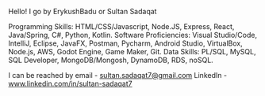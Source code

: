 Hello! I go by ErykushBadu or Sultan Sadaqat
  
Programming Skills: HTML/CSS/Javascript, Node.JS, Express, React, Java/Spring, C#, Python, Kotlin.
Software Proficiencies: Visual Studio/Code, IntelliJ, Eclipse, JavaFX, Postman, Pycharm, Android Studio, VirtualBox, Node.js, AWS, Godot Engine, Game Maker, Git.
Data Skills: PL/SQL, MySQL, SQL Developer, MongoDB/Mongosh, DynamoDB, RDS, noSQL.

I can be reached by email - sultan.sadaqat7@gmail.com
LinkedIn - www.linkedin.com/in/sultan-sadaqat7
